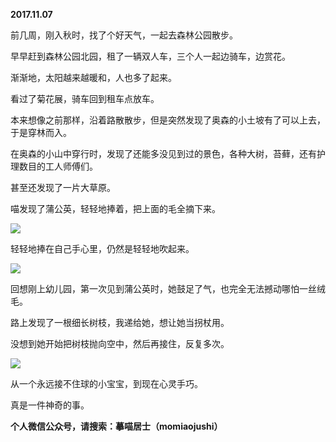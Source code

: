
          
            
**2017.11.07**

前几周，刚入秋时，找了个好天气，一起去森林公园散步。

早早赶到森林公园北园，租了一辆双人车，三个人一起边骑车，边赏花。

渐渐地，太阳越来越暖和，人也多了起来。

看过了菊花展，骑车回到租车点放车。

本来想像之前那样，沿着路散散步，但是突然发现了奥森的小土坡有了可以上去，于是穿林而入。

在奥森的小山中穿行时，发现了还能多没见到过的景色，各种大树，苔藓，还有护理数目的工人师傅们。

甚至还发现了一片大草原。

喵发现了蒲公英，轻轻地捧着，把上面的毛全摘下来。




![](//upload-images.jianshu.io/upload_images/51001-b9e1ed96c6c554ff.jpg)




轻轻地捧在自己手心里，仍然是轻轻地吹起来。




![](//upload-images.jianshu.io/upload_images/51001-ff456969306874cf.jpg)




回想刚上幼儿园，第一次见到蒲公英时，她鼓足了气，也完全无法撼动哪怕一丝绒毛。

路上发现了一根细长树枝，我递给她，想让她当拐杖用。

没想到她开始把树枝抛向空中，然后再接住，反复多次。




![](//upload-images.jianshu.io/upload_images/51001-fac25fd929ca7422.jpg)




从一个永远接不住球的小宝宝，到现在心灵手巧。

真是一件神奇的事。


**个人微信公众号，请搜索：摹喵居士（momiaojushi）**

          
        